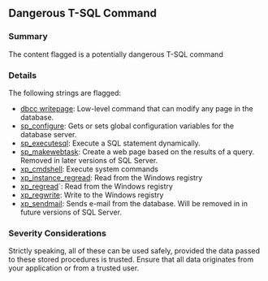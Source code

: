 ## Dangerous T-SQL Command

### Summary

The content flagged is a potentially dangerous T-SQL command

### Details

The following strings are flagged:

* [dbcc writepage](https://krishnakumarsql.wordpress.com/2014/02/11/dbcc-writepage-dangerous-sqlserver-command/): Low-level command that can modify any page in the database.
* [sp_configure](https://msdn.microsoft.com/en-us/library/ms188787.aspx): Gets or sets global configuration variables for the database server.
* [sp_executesql](https://msdn.microsoft.com/en-us/library/ms188001.aspx): Execute a SQL statement dynamically.
* [sp_makewebtask](http://www.codemag.com/Article/0505041): Create a web page based on the results of a query. Removed in later versions of SQL Server.
* [xp_cmdshell](https://msdn.microsoft.com/en-us/library/ms175046.aspx): Execute system commands
* [xp_instance_regread](https://social.msdn.microsoft.com/Forums/sqlserver/en-US/e4cc9df2-81c1-49e0-b01a-4cf27ac29861/query-the-registry?forum=transactsql): Read from the Windows registry
* [xp_regread](https://www.sswug.org/alexanderchigrik/sql-server/undocumented-sql-server-2014-extended-stored-procedures-part-1/)`: Read from the Windows registry
* [xp_regwrite](https://www.sswug.org/alexanderchigrik/sql-server/undocumented-sql-server-2014-extended-stored-procedures-part-1/): Write to the Windows registry
* [xp_sendmail](https://technet.microsoft.com/en-us/library/ms189505(v=sql.105).aspx): Sends e-mail from the database. Will be removed in in future versions of SQL Server.

### Severity Considerations

Strictly speaking, all of these can be used safely, provided the data passed to these stored
procedures is trusted. Ensure that all data originates from your application or from a trusted
user.
